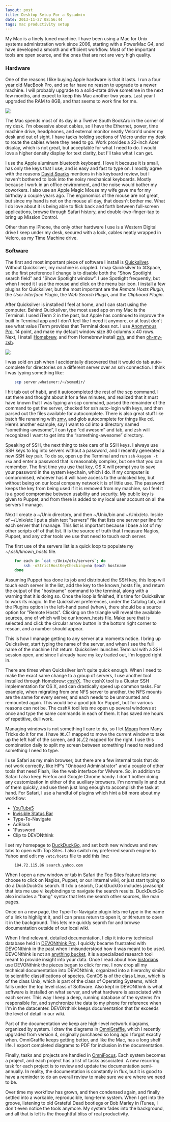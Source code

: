 ```yaml
---
layout: post
title: Desktop Setup For a Sysadmin
date: 2013-11-27 08:56:44
tags: mac productivity setup
---
```


My Mac is a finely tuned machine. I have been using a Mac for Unix systems administration work since 2006, starting with a PowerMac G4, and have developed a smooth and efficient workflow. Most of the important tools are open source, and the ones that are not are very high quality. 

### Hardware

One of the reasons I like buying Apple hardware is that it lasts. I run a four year old MacBook Pro, and so far have no reason to upgrade to a newer machine. I will probably upgrade to a solid-state drive sometime in the next few months, and expect to keep this Mac another two years. Last year I upgraded the RAM to 8GB, and that seems to work fine for me. 

<a href="/media/about_my_mac.png"><img src="/media/about_my_mac_thumb.png" /></a>

The Mac spends most of its day in a Twelve South BookArc in the corner of my desk. I'm obsessive about  cables, so I have the Ethernet, power, time machine drive, headphones, and external monitor neatly Velcro'd under my desk and out of sight. I have tacks holding sections of Velcro under my desk to route the cables where they need to go. Work provides a 22-inch Acer display, which is not great, but acceptable for what I need to do. I would love a higher density display for text clarity, but I'll take what I can get. 

I use the Apple aluminum bluetooth keyboard. I love it because it is small, has only the keys that I use, and is easy and fast to type on. I mostly agree with the reasons [David Sparks][1] mentions in his keyboard review, but I haven't bothered to look into the noisy mechanical keyboards. Mostly because I work in an office environment, and the noise would bother my coworkers. I also use an Apple Magic Mouse my wife gave me for my birthday a couple years ago. The ergonomics of the mouse are not great, but since my hand is not on the mouse all day, that doesn't bother me. What I do love about it is being able to flick back and forth between full-screen applications, browse through Safari history, and double-two-finger-tap to bring up Mission Control. 

Other than my iPhone, the only other hardware I use is a Western Digital drive I keep under my desk, secured with a lock, cables neatly wrapped in Velcro, as my Time Machine drive.

### Software

The first and most important piece of software I install is [Quicksilver][2]. Without Quicksilver, my machine is crippled. I map Quicksilver to ⌘Space, so the first preference I change is to disable both the "Show Spotlight search field" and "Show Spotlight window". I use Spotlight frequently, but when I need it I use the mouse and click on the menu bar icon. I install a few plugins for Quicksilver, but the most important are the *Remote Hosts Plugin*, the *User Interface Plugin*, the *Web Search Plugin*, and the *Clipboard Plugin*. 

After Quicksilver is installed I feel at home, and I can start using the computer. Behind Quicksilver, the most used app on my Mac is the Terminal. I used iTerm 2 in the past, but Apple has continued to improve the built in Terminal app and I don't feel like I need it anymore, or at least don't see what value iTerm provides that Terminal does not. I use [Anonymous Pro][3], 14 point, and make my default window size 80 columns x 40 rows. Next, I install [Homebrew][4], and from Homebrew install [zsh][5], and then [oh-my-zsh][6]. 

<a href="/media/terminal.png"><img src="/media/terminal_thumb.png" /></a>

I was sold on zsh when I accidentally discovered that it would do tab auto-complete for directories on a different server over an ssh connection. I think I was typing something like:

~~~bash
	scp server.whatever:/~/somedir/
~~~

I hit tab out of habit, and it autocompleted the rest of the scp command. I sat there and thought about it for a few minutes, and realized that it must have known that I was typing an scp command, parsed the remainder of the command to get the server, checked for ssh auto-login with keys, and then parsed out the files available for autocomplete. There is also great stuff like batch file renaming with [zmv][7], and glob autocomplete for things like cd. Here’s another example, say I want to cd into a directory named “something-awesome”, I can type “cd awesom” and tab, and zsh will recognized I want to get into the “something-awesome” directory. 

Speaking of SSH, the next thing to take care of is SSH keys. I always use SSH keys to log into servers without a password, and I recently generated a new SSH key pair. To do so, open up the Terminal and run `ssh-keygen -t rsa` and enter a password that is reasonably complex, but one that you can remember. The first time you use that key, OS X will prompt you to save your password in the system keychain, which I do. If my computer is compromised, whoever has it will have access to the unlocked key, but without being on our local company network it is of little use. The password keeps the key from being used if it is removed from my machine, so I feel it is a good compromise between usability and security. My public key is given to Puppet, and from there is added to my local user account on all the servers I manage. 

Next I create a ~/Unix directory, and then ~/Unix/bin and ~/Unix/etc. Inside of ~/Unix/etc I put a plain text "servers" file that lists one server per line for each server that I manage. This list is important because I base a lot of my other scripts off of that list. It is the source of truth that I measure Nagios, Puppet, and any other tools we use that need to touch each server.

The first use of the servers list is a quick loop to populate my *~/.ssh/known_hosts* file. 

~~~bash
	for each in `cat ~/Unix/etc/servers`; do
		ssh -oStrictHostKeyChecking=no $each hostname
	done
~~~

Assuming Puppet has done its job and distributed the SSH key, this loop will touch each server in the list, add the key to the known_hosts file, and return the output of the "hostname" command to the terminal, along with a warning that it is doing so. Once the loop is finished, it's time for Quicksilver to work its magic. In the Quicksilver preferences, under the Catalog tab, and the Plugins option in the left-hand panel (whew), there should be a source option for "Remote Hosts". Clicking on the triangle will reveal the available sources, one of which will be our known_hosts file. Make sure that is selected and click the circular arrow button in the bottom right corner to rescan, and a number should appear. 

This is how I manage getting to any server at a moments notice. I bring up Quicksilver, start typing the name of the server, and when I see the full name of the machine I hit return. Quicksilver launches Terminal with a SSH session open, and since I already have my key traded out, I'm logged right in. 

There are times when Quicksilver isn't quite quick enough. When I need to make the exact same change to a group of servers, I use another tool installed through Homebrew: [csshX][8]. The csshX tool is a Cluster SSH implementation for OS X, and can drastically speed up common tasks. For example, when migrating from one NFS server to another, the NFS mounts are the same for every server, and each needs to be unmounted and remounted again. This would be a good job for Puppet, but for various reasons can not be. The csshX tool lets me open up several windows at once and type the same commands in each of them. It has saved me hours of repetitive, dull work. 

Managing windows is not something I care to do, so I let [Moom][9] from Many Tricks do it for me. I have ⌘⎇1 mapped to move the current window to take up the left half of the screen, and ⌘⎇2 mapped for the right. I use this combination daily to split my screen between something I need to read and something I need to type. 

I use Safari as my main browser, but there are a few internal tools that do not work correctly, like HP's "Onboard Administrator" and a couple of other tools that need Flash, like the web interface for VMware. So, in addition to Safari I also keep Firefox and Google Chrome handy. I don't bother doing any customization in either of the auxiliary browsers. I'm normally in and out of them quickly, and use them just long enough to accomplish the task at hand. For Safari, I use a handful of plugins which hint a bit more about my workflow:

* [YouTube5][10]
* [Invisible Status Bar][11]
* Type-To-Navigate
* AdBlock
* 1Password
* Clip to DEVONthink

I set my homepage to [DuckDuckGo][12], and set both new windows and new tabs to open with Top Sites. I also switch my preferred search engine to Yahoo and edit my `/etc/hosts` file to add this line:

~~~
	184.72.115.86 search.yahoo.com
~~~

When I open a new window or tab in Safari the Top Sites feature lets me choose to click on Nagios, Puppet, or our internal wiki, or just start typing to do a DuckDuckGo search. If I do a search, DuckDuckGo includes javascript that lets me use vi keybindings to navigate the search results. DuckDuckGo also includes a "bang" syntax that lets me search other sources, like man pages. 

Once on a new page, the Type-To-Navigate plugin lets me type in the name of a link to highlight it, and I can press return to open it, or ⌘return to open it in the background. This lets me quickly search for and browse documentation outside of our local wiki. 

When I find relevant, detailed documentation, I clip it into my technical database held in [DEVONthink Pro][13]. I quickly became frustrated with DEVONthink in the past when I misunderstood how it was meant to be used. DEVONthink is not an [anything bucket][14], it is a specialized research tool meant to provide insight into your data. Once I read about how [historians][15] use DEVONthink the pieces began to click for me. I now drop all my technical documentation into DEVONthink, organized into a hierarchy similar to scientific classifications of species. CentOS is of the class Linux, which is of the class Unix, which is part of the class of Operating Systems, which falls under the top level class of Software. Also kept in DEVONthink is what software is installed on what server, and what hardware is associated with each server. This way I keep a deep, running database of the systems I'm responsible for, and synchronize the data to my phone for reference when I'm in the datacenter. DEVONthink keeps documentation that far exceeds the level of detail in our wiki.

Part of the documentation we keep are high-level network diagrams, organized by system. I draw the diagrams in [OmniGraffle][16], which I recently upgraded from version 4, originally purchased so long ago I forgot exactly when. OmniGraffle keeps getting better, and like the Mac, has a long shelf life. I export completed diagrams to PDF for inclusion in the documentation. 

Finally, tasks and projects are handled in [OmniFocus][17]. Each system becomes a project, and each project has a list of tasks associated. A new recurring task for each project is to review and update the documentation semi-annually. In reality, the documentation is constantly in flux, but it is good to have a reminder to do an overall review to make sure we are where we need to be. 

Over time my workflow has grown, and then condensed again, and finally settled into a workable, reproducible, long-term system. When I get into the groove, listening to old Grateful Dead bootlegs or Bob Marley in iTunes, I don't even notice the tools anymore. My system fades into the background, and all that is left is the thoughtful bliss of real productivity.


[1]: http://macsparky.com/blog/2012/4/30/keyboard-deathmatch.html
[2]: https://jonathanbuys.com/10-14-2013/Quicksilver.html
[3]: (http://www.marksimonson.com/fonts/view/anonymous-pro)
[4]: http://brew.sh
[5]: http://www.zsh.org
[6]: https://github.com/robbyrussell/oh-my-zsh
[7]: http://www.drbunsen.org/batch-file-renaming/
[8]: https://code.google.com/p/csshx/
[9]: http://manytricks.com/moom/
[10]: http://www.verticalforest.com/youtube5-extension/
[11]: http://dbergey.github.io
[12]: https://duckduckgo.com
[13]: http://www.devontechnologies.com/products/devonthink/devonthink-pro.html
[14]: http://shawnblanc.net/2009/09/yojimbo-and-anything-buckets/
[15]: https://idlethink.wordpress.com/2011/06/24/on-devonthink-and-history-research-i/
[16]: https://www.omnigroup.com/omnigraffle/
[17]: http://macsparky.com/omnifocus-screencasts/
